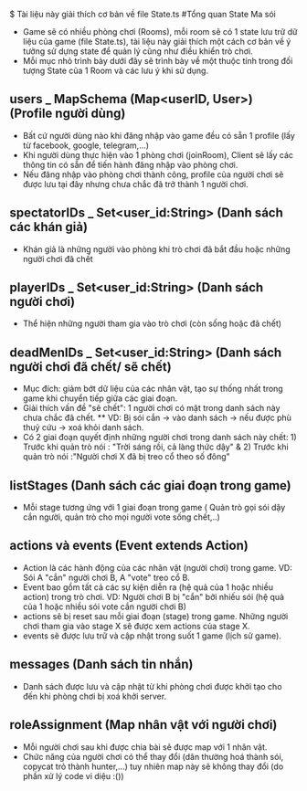 \$ Tài liệu này giải thích cơ bản về file State.ts
#Tổng quan State Ma sói

-   Game sẽ có nhiều phòng chơi (Rooms), mỗi room sẽ có 1 state lưu trữ dữ liệu của game (file State.ts), tài liệu này giải
    thích một cách cơ bản về ý tưởng sử dựng state để quản lý cũng như điều khiển trò chơi.
-   Mỗi mục nhỏ trình bày dưới đây sẽ trình bày về một thuộc tính trong đối tượng State của 1 Room
    và các lưu ý khi sử dụng.

## users \_ MapSchema<User> (Map<userID, User>) (Profile người dùng)

-   Bất cứ người dùng nào khi đăng nhập vào game đều có sẵn 1 profile (lấy từ facebook, google, telegram,...)
-   Khi người dùng thực hiện vào 1 phòng chơi (joinRoom), Client sẽ lấy các thông tin có sẵn để tiến hành đăng nhập
    vào phòng chơi.
-   Nếu đăng nhập vào phòng chơi thành công, profile của người chơi sẽ được
    lưu tại đây nhưng chưa chắc đã trở thành 1 người chơi.

## spectatorIDs \_ Set<user_id:String> (Danh sách các khán giả)

-   Khán giả là những người vào phòng khi trò chơi đã bắt đầu hoặc những người chơi đã chết

## playerIDs \_ Set<user_id:String> (Danh sách người chơi)

-   Thể hiện những người tham gia vào trò chơi (còn sống hoặc đã chết)

## deadMenIDs \_ Set<user_id:String> (Danh sách người chơi đã chết/ sẽ chết)

-   Mục đích: giảm bớt dữ liệu của các nhân vật, tạo sự thống nhất trong game khi chuyển tiếp giữa các giai đoạn.
-   Giải thích vấn đề "sẽ chết": 1 người chơi có mặt trong danh sách này chưa chắc đã chết.
    \*\* VD: Bị sói cắn -> vào danh sách -> nếu được phù thuỷ cứu -> xoá khỏi danh sách.
-   Có 2 giai đoạn quyết định những người chơi trong danh sách này chết: 1) Trước khi quản trò nói : "Trời sáng rồi, cả làng thức dậy" & 2) Trước khi quản trò nói :"Người chơi X đã bị treo cổ theo số đông"

## listStages (Danh sách các giai đoạn trong game)

-   Mỗi stage tương ứng với 1 giai đoạn trong game ( Quản trò gọi sói dậy cắn người, quản trò cho mọi người vote sống chết,..)

## actions và events (Event extends Action)

-   Action là các hành động của các nhân vật (người chơi) trong game. VD: Sói A "cắn" người chơi B, A "vote" treo cổ B.
-   Event bao gồm tất cả các sự kiện diễn ra (hệ quả của 1 hoặc nhiều action) trong trò chơi. VD: Người chơi B bị "cắn" bởi nhiếu sói (hệ quả của 1 hoặc nhiều sói vote cắn người chơi B)
-   actions sẽ bị reset sau mỗi giai đoạn (stage) trong game. Những người chơi tham gia vào stage X sẽ được xem actions của stage X.
-   events sẽ được lưu trữ và cập nhật trong suốt 1 game (lịch sử game).

## messages (Danh sách tin nhắn)

-   Danh sách được lưu và cập nhật từ khi phòng chơi được khởi tạo cho đến khi phòng chơi bị xoá khởi server.

## roleAssignment (Map nhân vật với người chơi)

-   Mỗi người chơi sau khi được chia bài sẽ được map với 1 nhân vật.
-   Chức năng của người chơi có thể thay đổi (dân thường hoá thành sói, copycat trỏ thành hunter,...) tuy nhiên map này sẽ không thay đổi (do phần xử lý code vi diệu :())
